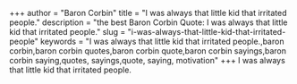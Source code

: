 +++
author = "Baron Corbin"
title = "I was always that little kid that irritated people."
description = "the best Baron Corbin Quote: I was always that little kid that irritated people."
slug = "i-was-always-that-little-kid-that-irritated-people"
keywords = "I was always that little kid that irritated people.,baron corbin,baron corbin quotes,baron corbin quote,baron corbin sayings,baron corbin saying,quotes, sayings,quote, saying, motivation"
+++
I was always that little kid that irritated people.
